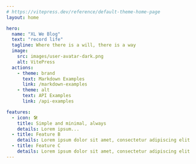 ```yaml
---
# https://vitepress.dev/reference/default-theme-home-page
layout: home

hero:
  name: "XL We Blog"
  text: "record life"
  tagline: Where there is a will, there is a way
  image:
    src: images/user-avatar-dark.png
    alt: VitePress
  actions:
    - theme: brand
      text: Markdown Examples
      link: /markdown-examples
    - theme: alt
      text: API Examples
      link: /api-examples

features:
  - icon: 🛠️
    title: Simple and minimal, always
    details: Lorem ipsum...
  - title: Feature B
    details: Lorem ipsum dolor sit amet, consectetur adipiscing elit
  - title: Feature C
    details: Lorem ipsum dolor sit amet, consectetur adipiscing elit
---
```


